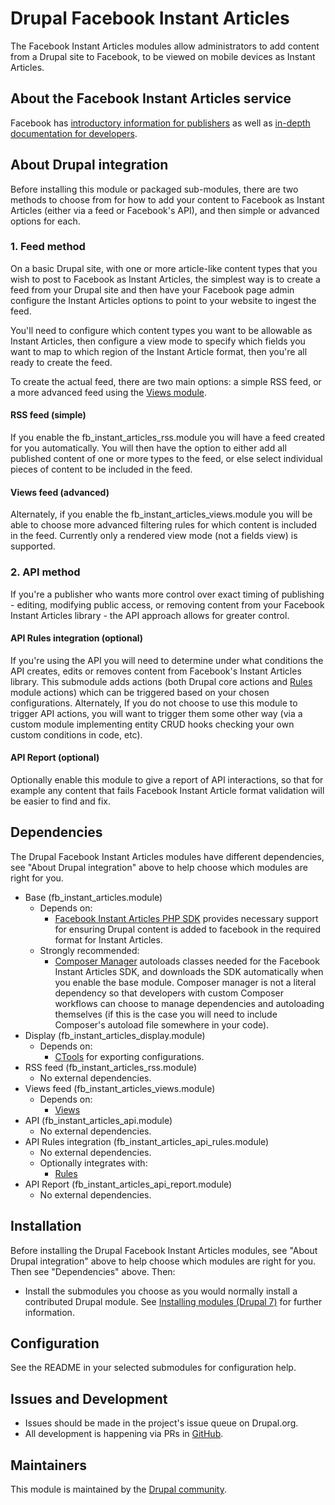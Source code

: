 # Drupal Facebook Instant Articles

The Facebook Instant Articles modules allow administrators to add content from a 
Drupal site to Facebook, to be viewed on mobile devices as Instant Articles.

## About the Facebook Instant Articles service

Facebook has [introductory information for publishers](https://instantarticles.fb.com/)
as well as [in-depth documentation for developers](https://developers.facebook.com/docs/instant-articles).

## About Drupal integration

Before installing this module or packaged sub-modules, there are two methods to 
choose from for how to add your content to Facebook as Instant Articles (either 
via a feed or Facebook's API), and then simple or advanced options for each.

### 1. Feed method

On a basic Drupal site, with one or more article-like content types that you 
wish to post to Facebook as Instant Articles, the simplest way is to create a
feed from your Drupal site and then have your Facebook page admin configure
the Instant Articles options to point to your website to ingest the feed.

You'll need to configure which content types you want to be allowable as Instant 
Articles, then configure a view mode to specify which fields you want to map to
which region of the Instant Article format, then you're all ready to create the 
feed.

To create the actual feed, there are two main options: a simple RSS feed, or a 
more advanced feed using the [Views module](https://www.drupal.org/project/views). 

#### RSS feed (simple)

If you enable the fb_instant_articles_rss.module you will have a feed created 
for you automatically. You will then have the option to either add all published 
content of one or more types to the feed, or else select individual pieces of 
content to be included in the feed. 

#### Views feed (advanced)

Alternately, if you enable the fb_instant_articles_views.module you will be able
to choose more advanced filtering rules for which content is included in the 
feed. Currently only a rendered view mode (not a fields view) is supported.

### 2. API method
  
If you're a publisher who wants more control over exact timing of publishing - 
editing, modifying public access, or removing content from your Facebook Instant 
Articles library - the API approach allows for greater control.

#### API Rules integration (optional)

If you're using the API you will need to determine under what conditions the API
creates, edits or removes content from Facebook's Instant Articles library. This
submodule adds actions (both Drupal core actions and [Rules](https://drupal.org/project/rules) 
module actions) which can be triggered based on your chosen configurations. 
Alternately, If you do not choose to use this module to trigger API actions, you 
will want to trigger them some other way (via a custom module implementing 
entity CRUD hooks checking your own custom conditions in code, etc).

#### API Report (optional)

Optionally enable this module to give a report of API interactions, so that for 
example any content that fails Facebook Instant Article format validation will
be easier to find and fix.

## Dependencies

The Drupal Facebook Instant Articles modules have different dependencies, see 
"About Drupal integration" above to help choose which modules are right for you.

- Base (fb_instant_articles.module)
    - Depends on:
        - [Facebook Instant Articles PHP SDK](https://github.com/facebook/facebook-instant-articles-sdk-php) 
provides necessary support for ensuring Drupal content is added to facebook in 
the required format for Instant Articles. 
    - Strongly recommended:
        - [Composer Manager](https://www.drupal.org/project/composer_manager) 
autoloads classes needed for the Facebook Instant Articles SDK, and downloads 
the SDK automatically when you enable the base module. Composer manager is not 
a literal dependency so that developers with custom Composer workflows can 
choose to manage dependencies and autoloading themselves (if this is the case 
you will need to include Composer's autoload file somewhere in your code).
- Display (fb_instant_articles_display.module)
    - Depends on:
        - [CTools](https://drupal.org/project/ctools) for exporting 
        configurations.
- RSS feed (fb_instant_articles_rss.module)
    - No external dependencies.
- Views feed (fb_instant_articles_views.module)
    - Depends on:
        - [Views](https://drupal.org/project/views)
- API (fb_instant_articles_api.module)
    - No external dependencies.
- API Rules integration (fb_instant_articles_api_rules.module)
    - No external dependencies.
    - Optionally integrates with:
        - [Rules](https://drupal.org/project/rules)
- API Report (fb_instant_articles_api_report.module)
    - No external dependencies.


## Installation

Before installing the Drupal Facebook Instant Articles modules, see  "About 
Drupal integration" above to help choose which modules are right for you. Then
see "Dependencies" above. Then:

- Install the submodules you choose as you would normally install a contributed 
Drupal module. See [Installing modules (Drupal 7)](https://drupal.org/documentation/install/modules-themes/modules-7)
for further information.

## Configuration

See the README in your selected submodules for configuration help.

## Issues and Development

- Issues should be made in the project's issue queue on Drupal.org.
- All development is happening via PRs in [GitHub](https://github.com/BurdaMagazinOrg/module-fb_instant_articles).

## Maintainers

This module is maintained by the [Drupal community](https://www.drupal.org/node/2676800/committers).
